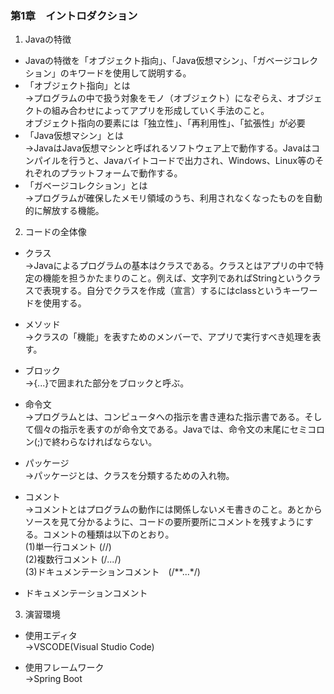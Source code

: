 
### 第1章　イントロダクション

1. Javaの特徴  
* Javaの特徴を「オブジェクト指向」、「Java仮想マシン」、「ガベージコレクション」のキワードを使用して説明する。  
* 「オブジェクト指向」とは  
→プログラムの中で扱う対象をモノ（オブジェクト）になぞらえ、オブジェクトの組み合わせによってアプリを形成していく手法のこと。  
オブジェクト指向の要素には「独立性」、「再利用性」、「拡張性」が必要    
* 「Java仮想マシン」とは  
→JavaはJava仮想マシンと呼ばれるソフトウェア上で動作する。Javaはコンパイルを行うと、Javaバイトコードで出力され、Windows、Linux等のそれぞれのプラットフォームで動作する。  
* 「ガベージコレクション」とは  
→プログラムが確保したメモリ領域のうち、利用されなくなったものを自動的に解放する機能。  

2. コードの全体像  
* クラス  
→Javaによるプログラムの基本はクラスである。クラスとはアプリの中で特定の機能を担うかたまりのこと。例えば、文字列であればStringというクラスで表現する。自分でクラスを作成（宣言）するにはclassというキーワードを使用する。  

* メソッド  
→クラスの「機能」を表すためのメンバーで、アプリで実行すべき処理を表す。
* ブロック  
→{...}で囲まれた部分をブロックと呼ぶ。  

* 命令文  
→プログラムとは、コンピュータへの指示を書き連ねた指示書である。そして個々の指示を表すのが命令文である。Javaでは、命令文の末尾にセミコロン(;)で終わらなければならない。  
* パッケージ  
→パッケージとは、クラスを分類するための入れ物。

* コメント  
→コメントとはプログラムの動作には関係しないメモ書きのこと。あとからソースを見て分かるように、コードの要所要所にコメントを残すようにする。コメントの種類は以下のとおり。  
(1)単一行コメント (//)  
(2)複数行コメント (/*...*/)  
(3)ドキュメンテーションコメント　(/**...*/)
* ドキュメンテーションコメント

3. 演習環境 

*  使用エディタ  
→VSCODE(Visual Studio Code) 

* 使用フレームワーク  
→Spring Boot
